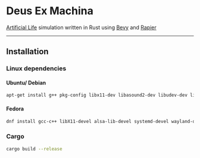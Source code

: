 # Deus Ex Machina
[Artificial Life](https://en.wikipedia.org/wiki/Artificial_life) simulation written in Rust using [Bevy](https://github.com/bevyengine/bevy) and [Rapier](https://github.com/dimforge/rapier)

---

## Installation

### Linux dependencies
#### Ubuntu/ Debian
```bash
apt-get install g++ pkg-config libx11-dev libasound2-dev libudev-dev libxkbcommon-x11-0 libwayland-dev libxkbcommon-dev
```

#### Fedora
```bash
dnf install gcc-c++ libX11-devel alsa-lib-devel systemd-devel wayland-devel libxkbcommon-devel
```

### Cargo
```bash
cargo build --release
```